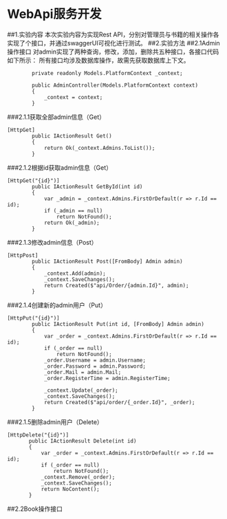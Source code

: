 # WebApi服务开发
##1.实验内容
本次实验内容为实现Rest API，分别对管理员与书籍的相关操作各实现了个接口，并通过swaggerUI可视化进行测试。
##2.实验方法
##2.1Admin操作接口
对admin实现了两种查询，修改，添加，删除共五种接口，各接口代码如下所示：
所有接口均涉及数据库操作，故需先获取数据库上下文。
```
        private readonly Models.PlatformContext _context;

        public AdminController(Models.PlatformContext context)
        {
            _context = context;
        }
```
###2.1.1获取全部admin信息（Get）
```
[HttpGet]
        public IActionResult Get()
        {
            return Ok(_context.Admins.ToList());
        }
```
###2.1.2根据id获取admin信息（Get）
```
[HttpGet("{id}")]
        public IActionResult GetById(int id)
        {
            var _admin = _context.Admins.FirstOrDefault(r => r.Id == id);
            if (_admin == null)
                return NotFound();
            return Ok(_admin);
        }
```
###2.1.3修改admin信息（Post）
```
[HttpPost]
        public IActionResult Post([FromBody] Admin admin)
        {
            _context.Add(admin);
            _context.SaveChanges();
            return Created($"api/Order/{admin.Id}", admin);
        }
```
###2.1.4创建新的admin用户（Put）
```
[HttpPut("{id}")]
        public IActionResult Put(int id, [FromBody] Admin admin)
        {
            var _order = _context.Admins.FirstOrDefault(r => r.Id == id);
            if (_order == null)
                return NotFound();
            _order.Username = admin.Username;
            _order.Password = admin.Password;
            _order.Mail = admin.Mail;
            _order.RegisterTime = admin.RegisterTime;

            _context.Update(_order);
            _context.SaveChanges();
            return Created($"api/order/{_order.Id}", _order);
        }
 ```
 ###2.1.5删除admin用户（Delete）
 ```
 [HttpDelete("{id}")]
        public IActionResult Delete(int id)
        {
            var _order = _context.Admins.FirstOrDefault(r => r.Id == id);
            if (_order == null)
                return NotFound();
            _context.Remove(_order);
            _context.SaveChanges();
            return NoContent();
        }
 ```
 ##2.2Book操作接口


        
